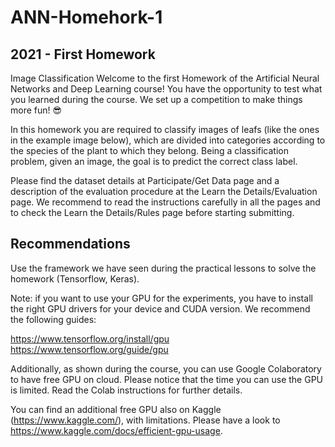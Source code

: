 # ANN-Homehork-1
## 2021 - First Homework
Image Classification
Welcome to the first Homework of the Artificial Neural Networks and Deep Learning course! You have the opportunity to test what you learned during the course. We set up a competition to make things more fun! 😎

In this homework you are required to classify images of leafs (like the ones in the example image below), which are divided into categories according to the species of the plant to which they belong. Being a classification problem, given an image, the goal is to predict the correct class label.

Please find the dataset details at Participate/Get Data page and a description of the evaluation procedure at the Learn the Details/Evaluation page. We recommend to read the instructions carefully in all the pages and to check the Learn the Details/Rules page before starting submitting.

## Recommendations
Use the framework we have seen during the practical lessons to solve the homework (Tensorflow, Keras).

Note: if you want to use your GPU for the experiments, you have to install the right GPU drivers for your device and CUDA version. We recommend the following guides:

https://www.tensorflow.org/install/gpu
https://www.tensorflow.org/guide/gpu

Additionally, as shown during the course, you can use Google Colaboratory to have free GPU on cloud. Please notice that the time you can use the GPU is limited. Read the Colab instructions for further details.

You can find an additional free GPU also on Kaggle (https://www.kaggle.com/), with limitations. Please have a look to https://www.kaggle.com/docs/efficient-gpu-usage.
